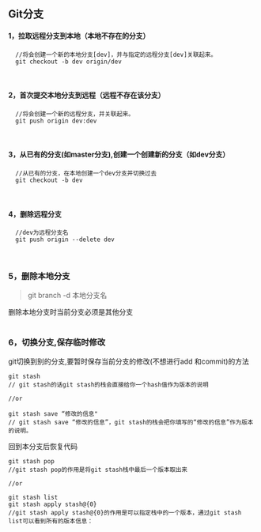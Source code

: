 ## Git分支

#### 1，拉取远程分支到本地（本地不存在的分支）

```
  //将会创建一个新的本地分支[dev]，并与指定的远程分支[dev]关联起来。
  git checkout -b dev origin/dev
```
<br>

#### 2，首次提交本地分支到远程（远程不存在该分支） 
```
  //将会创建一个新的远程分支，并关联起来。
  git push origin dev:dev
```
<br>

#### 3，从已有的分支(如master分支),创建一个创建新的分支（如dev分支）
```
  //从已有的分支，在本地创建一个dev分支并切换过去
  git checkout -b dev
```
<br>

#### 4，删除远程分支
```
  //dev为远程分支名
  git push origin --delete dev
```
<br>

### 5，删除本地分支
> git branch -d 本地分支名

删除本地分支时当前分支必须是其他分支
<br>
<br>

### 6，切换分支,保存临时修改
git切换到别的分支,要暂时保存当前分支的修改(不想进行add 和commit)的方法 
``` git
git stash
// git stash的话git stash的栈会直接给你一个hash值作为版本的说明

//or

git stash save “修改的信息"
// git stash save “修改的信息”，git stash的栈会把你填写的“修改的信息”作为版本的说明。
``` 

回到本分支后恢复代码
``` git
git stash pop
//git stash pop的作用是将git stash栈中最后一个版本取出来

//or

git stash list
git stash apply stash@{0}
//git stash apply stash@{0}的作用是可以指定栈中的一个版本，通过git stash list可以看到所有的版本信息：
```
